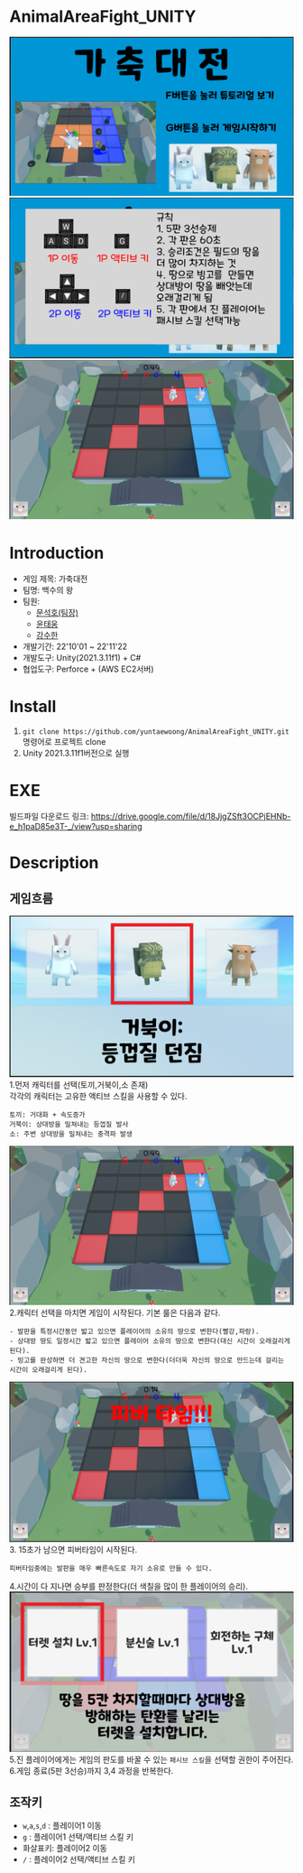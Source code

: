 # AnimalAreaFight_UNITY
![](ScreenShots/Title.PNG)
![](ScreenShots/Tutorial.PNG)
![](ScreenShots/NewInGame.PNG)

# Introduction
- 게임 제목: 가축대전
- 팀명: 백수의 왕
- 팀원:
    * [문석호(팀장)](https://github.com/khumsh)
    * [윤태웅](https://github.com/yuntaewoong)
    * [강수한](https://github.com/tngksdlstk12)
- 개발기간: 22'10'01 ~ 22'11'22
- 개발도구: Unity(2021.3.11f1) + C#
- 협업도구: Perforce + (AWS EC2서버)

# Install
1. `git clone https://github.com/yuntaewoong/AnimalAreaFight_UNITY.git`명령어로 프로젝트 clone
2. Unity 2021.3.11f1버전으로 실행

# EXE
빌드파일 다운로드 링크: https://drive.google.com/file/d/18JjgZSft3OCPjEHNb-e_h1paD85e3T-_/view?usp=sharing

# Description
## 게임흐름
![](ScreenShots/CharacterSelection.PNG)
1.먼저 캐릭터를 선택(토끼,거북이,소 존재)  
각각의 캐릭터는 고유한 액티브 스킬을 사용할 수 있다.  
```
토끼: 거대화 + 속도증가
거북이: 상대방을 밀쳐내는 등껍질 발사
소: 주변 상대방을 밀쳐내는 충격파 발생
```

![](ScreenShots/NewInGame.PNG)
2.캐릭터 선택을 마치면 게임이 시작된다. 기본 룰은 다음과 같다.
```
- 발판을 특정시간동안 밟고 있으면 플레이어의 소유의 땅으로 변한다(빨강,파랑).
- 상대방 땅도 일정시간 밟고 있으면 플레이어 소유의 땅으로 변한다(대신 시간이 오래걸리게 된다).  
- 빙고를 완성하면 더 견고한 자신의 땅으로 변한다(더더욱 자신의 땅으로 만드는데 걸리는 시간이 오래걸리게 된다).
```
![](ScreenShots/FeverTime.PNG)
3. 15초가 남으면 피버타임이 시작된다.
```
피버타임중에는 발판을 매우 빠른속도로 자기 소유로 만들 수 있다.  
```

4.시간이 다 지나면 승부를 판정한다(더 색칠을 많이 한 플레이어의 승리).
![](ScreenShots/NewSkillSelection.PNG)
5.진 플레이어에게는 게임의 판도를 바꿀 수 있는 `패시브 스킬`을 선택할 권한이 주어진다.   
6.게임 종료(5판 3선승)까지 3,4 과정을 반복한다.  

## 조작키
- `w`,`a`,`s`,`d` : 플레이어1 이동  
- `g` : 플레이어1 선택/액티브 스킬 키
- 화살표키: 플레이어2 이동
- `/` : 플레이어2 선택/액티브 스킬 키
